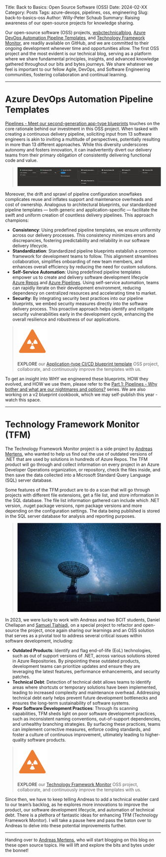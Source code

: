 Title: Back to Basics: Open Source Software (OSS)
Date: 2024-02-XX
Category: Posts 
Tags: azure-devops, pipelines, oss, engineering
Slug: back-to-basics-oss
Author: Willy-Peter Schaub
Summary: Raising awareness of our open-source projects for knowledge sharing.

Our open-source software (OSS) projects, [wsbctechnicalblog](https://github.com/wsbctechnicalblog/wsbctechnicalblog.github.io), [Azure DevOps Automation Pipeline Templates](https://github.com/WorkSafeBC-Common-Engineering/AzureDevOps.Automation.Pipeline.Templates.v2), and [Technology Framework Monitor](https://github.com/WorkSafeBC-Common-Engineering/AzureDevOps.Technology-Framework-Monitor), are readily available on GitHub, and we are committed to their ongoing development whenever time and opportunities allow. The first OSS project and the most evident is our technical blog, serving as a platform where we share fundamental principles, insights, and advanced knowledge gathered throughout our bits and bytes journeys. We share whatever we feel is important to our fellow Agile, DevOps, and Software Engineering communities, fostering collaboration and continual learning.

---

# Azure DevOps Automation Pipeline Templates

[Pipelines - Meet our second-generation app-type blueprints](https://wsbctechnicalblog.github.io/yaml-pipelines-part10.html) touches on the core rationale behind our investment in this OSS project. When tasked with creating a continuous delivery pipeline, soliciting input from 13 software engineers is akin to inviting a multitude of perspectives, potentially resulting in more than 13 different approaches. While this diversity underscores autonomy and fosters innovation, it can inadvertently divert our delivery teams from their primary obligation of consistently delivering functional code and value. 

>
> ![Pipeline status](/images/back-to-basics-oss-1.png)
>

Moreover, the drift and sprawl of pipeline configuration snowflakes complicates reuse and inflates support and maintenance overheads and cost of ownership. Analogous to architectural blueprints, our standardized pipeline templates — both generic and application-specific — facilitate the swift and uniform creation of countless delivery pipelines. This approach champions:

- **Consistency**: Using predefined pipeline templates, we ensure uniformity across our delivery processes. This consistency minimizes errors and discrepancies, fostering predictability and reliability in our software delivery lifecycle.
- **Standardization**: Standardized pipeline blueprints establish a common framework for development teams to follow. This alignment streamlines collaboration, simplifies onboarding of new team members, and enhances overall efficiency by reducing the need for custom solutions.
- **Self-Service Automation**: Using predefined pipeline templates empower us to create and delivery software development lifecycle [Azure Repos](https://learn.microsoft.com/en-us/azure/devops/repos/?view=azure-devops) and [Azure Pipelines](https://learn.microsoft.com/en-us/azure/devops/pipelines/?view=azure-devops). Using self-service automation, teams can rapidly iterate on their development environment, reducing dependency on centralized resources and accelerating time to market.
- **Security**: By integrating security best practices into our pipeline blueprints, we embed security measures directly into the software delivery process. This proactive approach helps identify and mitigate security vulnerabilities early in the development cycle, enhancing the overall resilience and robustness of our applications.

>
> ![Callout](/images/back-to-basics-batch-size-alert.png)
>
> **EXPLORE** our [Application-type CI/CD blueprint template](https://github.com/WorkSafeBC-Common-Engineering/AzureDevOps.Automation.Pipeline.Templates.v2) OSS project, collaborate, and continuously improve the templates with us. 
>

To get an insight into WHY we engineered these blueprints, HOW they evolved, and HOW we use them, please refer to the [Part 1: Pipelines - Why bother and what are our nightmares and options?](/why-pipelines-part1.html) series. We are also working on a v2 blueprint cookbook, which we may self-publish this year - watch this space.

---

# Technology Framework Monitor (TFM)

The Technology Framework Monitor project is a side project by [Andreas Mertens](TBD), who wanted to help us find out the use of outdated versions of .NET that are used by solutions in hundreds of Azure Repos. The TFM product will go through and collect information on every project in an Azure Developer Operations organization, or repository, check the files inside, and then save the data collected into a Microsoft Standard Query Language (SQL) server database.

Some features of the TFM product are to do a scan that will go through projects with different file extensions, get a file list, and store information in the SQL database. The file list information gathered can include which .NET version, .nuget package versions, npm package versions and more depending on the configuration settings. The data being published is stored in the SQL server database for analysis and reporting purposes.

>
> ![TFM Observation](/images/back-to-basics-oss-2.png)
>

In 2023, we were lucky to work with Andreas and two BCIT students, Daniel Chellapan and [Samuel Tjahjadi]( https://www.linkedin.com/in/samuel-tjahjadi-952b03205/), on a special project to refactor and open-source the project, once again sharing our learnings and an OSS solution that serves as a pivotal tool to address several critical issues within software development, including:

- **Outdated Products**: Identify and flag end-of-life (EoL) technologies, such as out of support versions of .NET, across various solutions stored in Azure Repositories. By pinpointing these outdated products, development teams can prioritize updates and ensure they are leveraging the latest features, performance enhancements, and security patches.
- **Technical Debt**: Detection of technical debt allows teams to identify areas where shortcuts or temporary solutions have been implemented, leading to increased complexity and maintenance overhead. Addressing technical debt early helps prevent future development bottlenecks and ensures the long-term sustainability of software systems.
- **Poor Software Development Practices**: Through its scanning capabilities, TFM sheds light on poor software development practices, such as inconsistent naming conventions, out-of-support dependencies, and unhealthy branching strategies. By surfacing these practices, teams can implement corrective measures, enforce coding standards, and foster a culture of continuous improvement, ultimately leading to higher-quality software products.

>
> ![Callout](/images/back-to-basics-batch-size-alert.png)
>
> **EXPLORE** our [Technology Framework Monitor](https://github.com/WorkSafeBC-Common-Engineering/AzureDevOps.Technology-Framework-Monitor) OSS project, collaborate, and continuously improve the templates with us. 
>

Since then, we have to keep telling Andreas to add a technical enabler card to our team’s backlog, as he explores more innovations to improve the product, our software development lifecycle, and automation of technical debt. There is a plethora of fantastic ideas for enhancing TFM (Technology Framework Monitor). I will take a pause here and pass the baton over to Andreas to delve into these potential improvements further.

---

Handing over to [Andreas Mertens](TBD), who will start blogging on this blog on these open source topics. He will lift and explore the bits and bytes under the bonnet! 